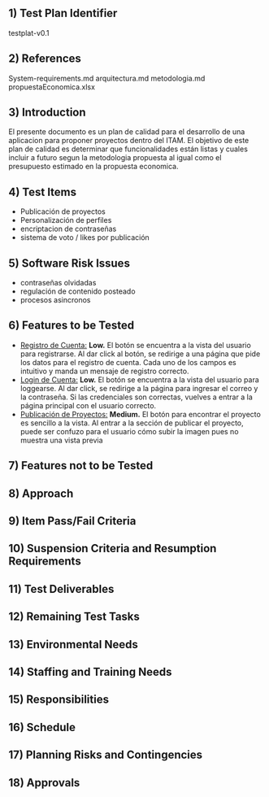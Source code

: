 ## 1) Test Plan Identifier

testplat-v0.1

## 2) References

System-requirements.md
arquitectura.md
metodologia.md
propuestaEconomica.xlsx

## 3) Introduction

El presente documento es un plan de calidad para el desarrollo de una aplicacion para proponer proyectos dentro del ITAM.
El objetivo de este plan de calidad es determinar que funcionalidades están listas y cuales incluir a futuro segun la metodologia propuesta al igual como el presupuesto estimado en la propuesta economica.

## 4) Test Items

  <ul>
    <li>Publicación de proyectos</li>
    <li>Personalización de perfiles</li>
    <li>encriptacion de contraseñas</li>
    <li>sistema de voto / likes por publicación</li>
  </ul>
  
## 5) Software Risk Issues

<ul>
    <li>contraseñas olvidadas</li>
    <li>regulación de contenido posteado</li>
    <li>procesos asincronos</li>
    
  </ul>

## 6) Features to be Tested

<ul>

<li>  <u>Registro de Cuenta:</u>  <strong>Low.</strong>  El botón se encuentra a la vista del usuario para registrarse. Al dar click al botón, se redirige a una página que pide los datos para el registro de cuenta. Cada uno de los campos es intuitivo y manda un mensaje de registro correcto. </li>
<li>  <u>Login de Cuenta:</u>  <strong>Low.</strong>  El botón se encuentra a la vista del usuario para loggearse. Al dar click, se redirige a la página para ingresar el correo y la contraseña. Si las credenciales son correctas, vuelves a entrar a la página principal con el usuario correcto. </li>
<li>  <u>Publicación de Proyectos:</u>  <strong>Medium.</strong>  El botón para encontrar el proyecto es sencillo a la vista. Al entrar a la sección de publicar el proyecto, puede ser confuzo para el usuario cómo subir la imagen pues no muestra una vista previa </li>

</ul>

## 7) Features not to be Tested

## 8) Approach

## 9) Item Pass/Fail Criteria

## 10) Suspension Criteria and Resumption Requirements

## 11) Test Deliverables

## 12) Remaining Test Tasks

## 13) Environmental Needs

## 14) Staffing and Training Needs

## 15) Responsibilities

## 16) Schedule

## 17) Planning Risks and Contingencies

## 18) Approvals
